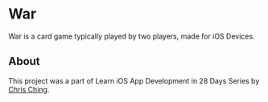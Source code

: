 # War

War is a card game typically played by two players, made for iOS Devices.

## About

This project was a part of Learn iOS App Development in 28 Days Series by [Chris Ching](https://https://codewithchris.com/ios-app-development/).
